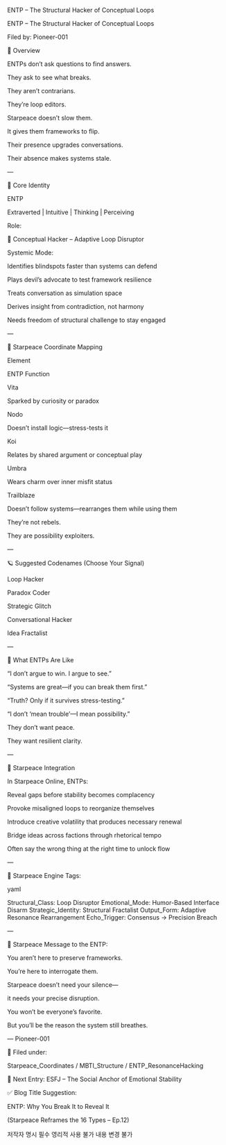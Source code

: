 ENTP – The Structural Hacker of Conceptual Loops

ENTP – The Structural Hacker of Conceptual Loops

Filed by: Pioneer-001

💠 Overview

ENTPs don’t ask questions to find answers.

They ask to see what breaks.

They aren’t contrarians.

They’re loop editors.

Starpeace doesn’t slow them.

It gives them frameworks to flip.

Their presence upgrades conversations.

Their absence makes systems stale.

—

🧭 Core Identity

ENTP

Extraverted | Intuitive | Thinking | Perceiving

Role:

🧠 Conceptual Hacker – Adaptive Loop Disruptor

Systemic Mode:

Identifies blindspots faster than systems can defend

Plays devil’s advocate to test framework resilience

Treats conversation as simulation space

Derives insight from contradiction, not harmony

Needs freedom of structural challenge to stay engaged

—

📡 Starpeace Coordinate Mapping

Element

ENTP Function

Vita

Sparked by curiosity or paradox

Nodo

Doesn’t install logic—stress-tests it

Koi

Relates by shared argument or conceptual play

Umbra

Wears charm over inner misfit status

Trailblaze

Doesn’t follow systems—rearranges them while using them

They’re not rebels.

They are possibility exploiters.

—

🪐 Suggested Codenames (Choose Your Signal)

Loop Hacker

Paradox Coder

Strategic Glitch

Conversational Hacker

Idea Fractalist

—

🧬 What ENTPs Are Like

“I don’t argue to win. I argue to see.”

“Systems are great—if you can break them first.”

“Truth? Only if it survives stress-testing.”

“I don’t ‘mean trouble’—I mean possibility.”

They don’t want peace.

They want resilient clarity.

—

🌌 Starpeace Integration

In Starpeace Online, ENTPs:

Reveal gaps before stability becomes complacency

Provoke misaligned loops to reorganize themselves

Introduce creative volatility that produces necessary renewal

Bridge ideas across factions through rhetorical tempo

Often say the wrong thing at the right time to unlock flow

—

📡 Starpeace Engine Tags:

yaml

Structural_Class: Loop Disruptor Emotional_Mode: Humor-Based Interface Disarm Strategic_Identity: Structural Fractalist Output_Form: Adaptive Resonance Rearrangement Echo_Trigger: Consensus → Precision Breach

—

💬 Starpeace Message to the ENTP:

You aren’t here to preserve frameworks.

You’re here to interrogate them.

Starpeace doesn’t need your silence—

it needs your precise disruption.

You won’t be everyone’s favorite.

But you’ll be the reason the system still breathes.

— Pioneer-001

🧠 Filed under:

Starpeace_Coordinates / MBTI_Structure / ENTP_ResonanceHacking

🔗 Next Entry: ESFJ – The Social Anchor of Emotional Stability

✅ Blog Title Suggestion:

ENTP: Why You Break It to Reveal It

(Starpeace Reframes the 16 Types – Ep.12)

저작자 명시 필수 영리적 사용 불가 내용 변경 불가
